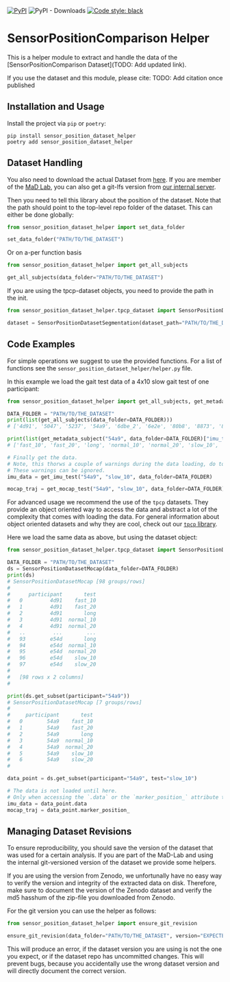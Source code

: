 [![PyPI](https://img.shields.io/pypi/v/sensor_position_dataset_helper)](https://pypi.org/project/sensor_position_dataset_helper/)
![PyPI - Downloads](https://img.shields.io/pypi/dm/sensor_position_dataset_helper)
[![Code style: black](https://img.shields.io/badge/code%20style-black-000000.svg)](https://github.com/psf/black)

# SensorPositionComparison Helper

This is a helper module to extract and handle the data of the [SensorPositionComparison Dataset](TODO: Add updated link).

If you use the dataset and this module, please cite:
TODO: Add citation once published

## Installation and Usage

Install the project via `pip` or `poetry`:

```
pip install sensor_position_dataset_helper
poetry add sensor_position_dataset_helper
```

## Dataset Handling

You also need to download the actual Dataset from [here](https://zenodo.org/record/5747173).
If you are member of the [MaD Lab](https://www.mad.tf.fau.de), you can also get a git-lfs version from 
[our internal server](https://mad-srv.informatik.uni-erlangen.de/MadLab/data/sensorpositoncomparison).

Then you need to tell this library about the position of the dataset.
Note that the path should point to the top-level repo folder of the dataset.
This can either be done globally:
```python
from sensor_position_dataset_helper import set_data_folder

set_data_folder("PATH/TO/THE_DATASET")
```

Or on a-per function basis

```python
from sensor_position_dataset_helper import get_all_subjects

get_all_subjects(data_folder="PATH/TO/THE_DATASET")
```

If you are using the tpcp-dataset objects, you need to provide the path in the init.

```python
from sensor_position_dataset_helper.tpcp_dataset import SensorPositionDatasetSegmentation

dataset = SensorPositionDatasetSegmentation(dataset_path="PATH/TO/THE_DATASET")
```

## Code Examples

For simple operations we suggest to use the provided functions.
For a list of functions see the `sensor_position_dataset_helper/helper.py` file.

In this example we load the gait test data of a 4x10 slow gait test of one participant:

```python
from sensor_position_dataset_helper import get_all_subjects, get_metadata_subject, get_imu_test, get_mocap_test

DATA_FOLDER = "PATH/TO/THE_DATASET"
print(list(get_all_subjects(data_folder=DATA_FOLDER)))
# ['4d91', '5047', '5237', '54a9', '6dbe_2', '6e2e', '80b8', '8873', '8d60', '9b4b', 'c9bb', 'cb3d', 'cdfc', 'e54d']

print(list(get_metadata_subject("54a9", data_folder=DATA_FOLDER)["imu_tests"].keys()))
# ['fast_10', 'fast_20', 'long', 'normal_10', 'normal_20', 'slow_10', 'slow_20']

# Finally get the data.
# Note, this thorws a couple of warnings during the data loading, do to the use of custom sensor firmware.
# These warnings can be ignored.
imu_data = get_imu_test("54a9", "slow_10", data_folder=DATA_FOLDER)

mocap_traj = get_mocap_test("54a9", "slow_10", data_folder=DATA_FOLDER)
```

For advanced usage we recommend the use of the `tpcp` datasets.
They provide an object oriented way to access the data and abstract a lot of the complexity that comes with loading the
data.
For general information about object oriented datasets and why they are cool, check out our 
[`tpcp` library](https://github.com/mad-lab-fau/tpcp).

Here we load the same data as above, but using the dataset object:
```python
from sensor_position_dataset_helper.tpcp_dataset import SensorPositionDatasetMocap

DATA_FOLDER = "PATH/TO/THE_DATASET"
ds = SensorPositionDatasetMocap(data_folder=DATA_FOLDER)
print(ds)
# SensorPositionDatasetMocap [98 groups/rows]
#
#      participant       test
#   0         4d91    fast_10
#   1         4d91    fast_20
#   2         4d91       long
#   3         4d91  normal_10
#   4         4d91  normal_20
#   ..         ...        ...
#   93        e54d       long
#   94        e54d  normal_10
#   95        e54d  normal_20
#   96        e54d    slow_10
#   97        e54d    slow_20
#   
#   [98 rows x 2 columns]
#

print(ds.get_subset(participant="54a9"))
# SensorPositionDatasetMocap [7 groups/rows]
#
#     participant       test
#   0        54a9    fast_10
#   1        54a9    fast_20
#   2        54a9       long
#   3        54a9  normal_10
#   4        54a9  normal_20
#   5        54a9    slow_10
#   6        54a9    slow_20
#

data_point = ds.get_subset(participant="54a9", test="slow_10")

# The data is not loaded until here.
# Only when accessing the `.data` or the `marker_position_` attribute the data is loaded.
imu_data = data_point.data
mocap_traj = data_point.marker_position_
```

## Managing Dataset Revisions

To ensure reproducibility, you should save the version of the dataset that was used for a certain analysis.
If you are part of the MaD-Lab and using the internal git-versioned version of the dataset we provide some helpers.

If you are using the version from Zenodo, we unfortunally have no easy way to verify the version and integrity of the
extracted data on disk.
Therefore, make sure to document the version of the Zenodo dataset and verify the md5 hasshum of the zip-file you 
downloaded from Zenodo.

For the git version you can use the helper as follows:

```python
from sensor_position_dataset_helper import ensure_git_revision

ensure_git_revision(data_folder="PATH/TO/THE_DATASET", version="EXPECTED GIT HASH")
```

This will produce an error, if the dataset version you are using is not the one you expect, or if the dataset repo has 
uncommitted changes.
This will prevent bugs, because you accidentally use the wrong dataset version and will directly document the correct 
version.
